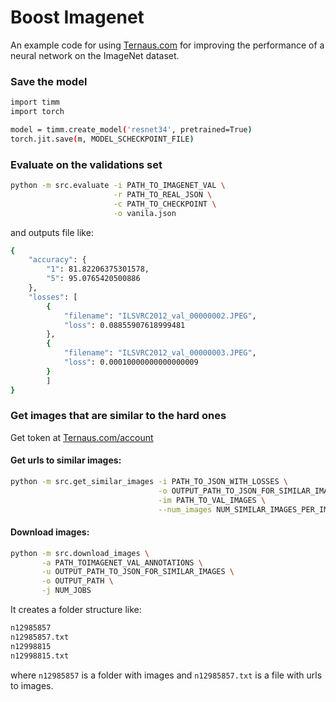 # Boost Imagenet

An example code for using [Ternaus.com](https://ternaus.com) for improving the performance of a neural network on
the ImageNet dataset.

### Save the model

```bash
import timm
import torch

model = timm.create_model('resnet34', pretrained=True)
torch.jit.save(m, MODEL_SCHECKPOINT_FILE)
```

### Evaluate on the validations set

```bash
python -m src.evaluate -i PATH_TO_IMAGENET_VAL \
                       -r PATH_TO_REAL_JSON \
                       -c PATH_TO_CHECKPOINT \
                       -o vanila.json
```

and outputs file like:

```bash
{
    "accuracy": {
        "1": 81.82206375301578,
        "5": 95.0765420500886
    },
    "losses": [
        {
            "filename": "ILSVRC2012_val_00000002.JPEG",
            "loss": 0.08855907618999481
        },
        {
            "filename": "ILSVRC2012_val_00000003.JPEG",
            "loss": 0.00010000000000000009
        }
        ]
}

```

### Get images that are similar to the hard ones
Get token at [Ternaus.com/account](https://ternaus.com/account)

#### Get urls to similar images:

```bash
python -m src.get_similar_images -i PATH_TO_JSON_WITH_LOSSES \
                                 -o OUTPUT_PATH_TO_JSON_FOR_SIMILAR_IMAGES \
                                 -im PATH_TO_VAL_IMAGES \
                                 --num_images NUM_SIMILAR_IMAGES_PER_IMAGE
```

#### Download images:

```bash
python -m src.download_images \
       -a PATH_TOIMAGENET_VAL_ANNOTATIONS \
       -u OUTPUT_PATH_TO_JSON_FOR_SIMILAR_IMAGES \
       -o OUTPUT_PATH \
       -j NUM_JOBS
```

It creates a folder structure like:

```bash
n12985857
n12985857.txt
n12998815
n12998815.txt
```

where `n12985857` is a folder with images and `n12985857.txt` is a file with urls to images.
